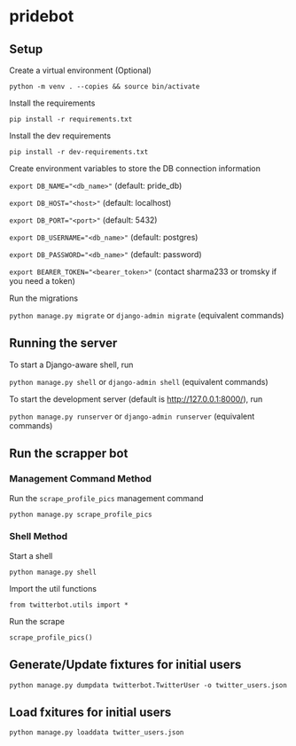 # pridebot

## Setup

Create a virtual environment (Optional)

`python -m venv . --copies && source bin/activate`

Install the requirements

`pip install -r requirements.txt`

Install the dev requirements

`pip install -r dev-requirements.txt`

Create environment variables to store the DB connection information

`export DB_NAME="<db_name>"` (default: pride_db)

`export DB_HOST="<host>"` (default: localhost)

`export DB_PORT="<port>"` (default: 5432)

`export DB_USERNAME="<db_name>"` (default: postgres)

`export DB_PASSWORD="<db_name>"` (default: password)

`export BEARER_TOKEN="<bearer_token>"` (contact sharma233 or tromsky if you need a token)

Run the migrations

`python manage.py migrate` or `django-admin migrate` (equivalent commands)

## Running the server

To start a Django-aware shell, run

`python manage.py shell` or `django-admin shell` (equivalent commands)

To start the development server (default is http://127.0.0.1:8000/), run

`python manage.py runserver` or `django-admin runserver` (equivalent commands)

## Run the scrapper bot

### Management Command Method

Run the `scrape_profile_pics` management command

`python manage.py scrape_profile_pics`

### Shell Method

Start a shell

`python manage.py shell`

Import the util functions

`from twitterbot.utils import *`

Run the scrape

`scrape_profile_pics()`

## Generate/Update fixtures for initial users

`python manage.py dumpdata twitterbot.TwitterUser -o twitter_users.json`

## Load fxitures for initial users

`python manage.py loaddata twitter_users.json`
